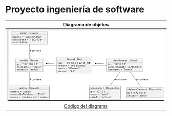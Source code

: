 # Proyecto ingeniería de software

|Diagrama de objetos|
|:-:|
|![Imagen](proyectoDO.PNG)|
|[Código del diagrama](proyecto.plantuml)|
